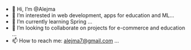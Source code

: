 - 👋 Hi, I’m @Alejma
- 👀 I’m interested in web development, apps for education and ML...
- 🌱 I’m currently learning Spring ...
- 💞️ I’m looking to collaborate on projects for e-commerce and education ...
- 📫 How to reach me: alejma7@gmail.com  ...

<!---
Alejma/Alejma is a ✨ special ✨ repository because its `README.md` (this file) appears on your GitHub profile.
You can click the Preview link to take a look at your changes.
--->
